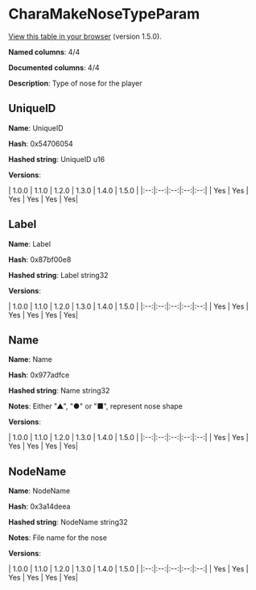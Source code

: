 # CharaMakeNoseTypeParam
[View this table in your browser](CharaMakeNoseTypeParam-value.md) (version 1.5.0).

**Named columns**: 4/4

**Documented columns**: 4/4

**Description**: Type of nose for the player
## UniqueID

**Name**: UniqueID

**Hash**: 0x54706054

**Hashed string**: UniqueID u16

**Versions**: 

 | 1.0.0 | 1.1.0 | 1.2.0 | 1.3.0 | 1.4.0 | 1.5.0 |
|:--:|:--:|:--:|:--:|:--:|
| Yes | Yes | Yes | Yes | Yes | Yes| 


## Label

**Name**: Label

**Hash**: 0x87bf00e8

**Hashed string**: Label string32

**Versions**: 

 | 1.0.0 | 1.1.0 | 1.2.0 | 1.3.0 | 1.4.0 | 1.5.0 |
|:--:|:--:|:--:|:--:|:--:|
| Yes | Yes | Yes | Yes | Yes | Yes| 


## Name

**Name**: Name

**Hash**: 0x977adfce

**Hashed string**: Name string32

**Notes**: Either "▲", "●" or "■", represent nose shape

**Versions**: 

 | 1.0.0 | 1.1.0 | 1.2.0 | 1.3.0 | 1.4.0 | 1.5.0 |
|:--:|:--:|:--:|:--:|:--:|
| Yes | Yes | Yes | Yes | Yes | Yes| 


## NodeName

**Name**: NodeName

**Hash**: 0x3a14deea

**Hashed string**: NodeName string32

**Notes**: File name for the nose

**Versions**: 

 | 1.0.0 | 1.1.0 | 1.2.0 | 1.3.0 | 1.4.0 | 1.5.0 |
|:--:|:--:|:--:|:--:|:--:|
| Yes | Yes | Yes | Yes | Yes | Yes| 


